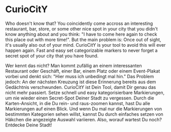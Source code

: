 # CurioCitY

Who doesn't know that? You coincidently come accross an interesting restaurant, bar, store, or some other nice spot in your city that you didn't know anything about and you think: "I have to come here again to check this place out with more time!". But the main problem is: Once out of sight, it's usually also out of your mind. CurioCitY is your tool to avoid this will ever happen again. Fast and easy set categorizable markers to never forget a secret spot of your city that you have found.  

Wer kennt das nicht? Man kommt zufällig an einem interessanten Restaurant oder Geschäft, einer Bar, einem Platz oder einem Event-Plakat vorbei und denkt sich: "Hier muss ich unbedingt mal hin." Das Problem jedoch: An der nächsten Kreuzung ist diese Erinnerung bereits aus dem Gedächtnis verschwunden. CurioCitY ist Dein Tool, damit Dir genau das nicht mehr passiert. Setze schnell und easy kategorisierbare Markierungen, um nie wieder einen Secret-Spot Deiner Stadt zu vergessen. Durch die Karten-Ansicht, in die Du rein- und raus-zoomen kannst, hast Du alle Markierungen auf einen Blick. Und wenn Du mal nur die Markierungen von bestimmten Kategorien sehen willst, kannst Du durch einfaches setzen von Häkchen die angezeigte Auswahl variieren. Also, worauf wartest Du noch? Entdecke Deine Stadt!
